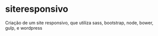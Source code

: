 # siteresponsivo
Criação de um site responsivo, que utiliza sass, bootstrap, node, bower, gulp, e wordpress
